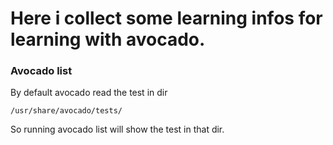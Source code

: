 # Here i collect some learning infos for learning with avocado.


### Avocado list

By default avocado read the test in dir
```
/usr/share/avocado/tests/
```

So running avocado list will show the test in that dir.

